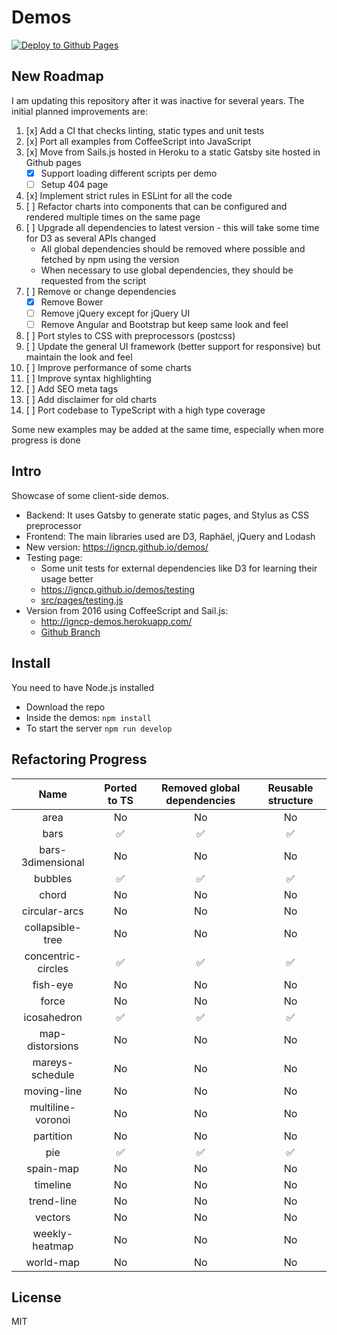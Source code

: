 # Demos

[![Deploy to Github Pages](https://github.com/igncp/demos/actions/workflows/deploy-to-ghpages.yml/badge.svg)](https://github.com/igncp/demos/actions/workflows/deploy-to-ghpages.yml)

## New Roadmap

I am updating this repository after it was inactive for several years. The initial planned improvements are:

1. [x] Add a CI that checks linting, static types and unit tests
1. [x] Port all examples from CoffeeScript into JavaScript
1. [x] Move from Sails.js hosted in Heroku to a static Gatsby site hosted in Github pages
    - [x] Support loading different scripts per demo
    - [ ] Setup 404 page
1. [x] Implement strict rules in ESLint for all the code
1. [ ] Refactor charts into components that can be configured and rendered multiple times on the same page
1. [ ] Upgrade all dependencies to latest version - this will take some time for D3 as several APIs changed
    - All global dependencies should be removed where possible and fetched by npm using the version
    - When necessary to use global dependencies, they should be requested from the script
1. [ ] Remove or change dependencies
    - [x] Remove Bower
    - [ ] Remove jQuery except for jQuery UI
    - [ ] Remove Angular and Bootstrap but keep same look and feel
1. [ ] Port styles to CSS with preprocessors (postcss)
1. [ ] Update the general UI framework (better support for responsive) but maintain the look and feel
1. [ ] Improve performance of some charts
1. [ ] Improve syntax highlighting
1. [ ] Add SEO meta tags
1. [ ] Add disclaimer for old charts
1. [ ] Port codebase to TypeScript with a high type coverage

Some new examples may be added at the same time, especially when more progress is done

## Intro

Showcase of some client-side demos.

- Backend: It uses Gatsby to generate static pages, and Stylus as CSS preprocessor
- Frontend: The main libraries used are D3, Raphäel, jQuery and Lodash
- New version: https://igncp.github.io/demos/
- Testing page:
    - Some unit tests for external dependencies like D3 for learning their usage better
    - https://igncp.github.io/demos/testing
    - [src/pages/testing.js](./src/pages/testing.js)
- Version from 2016 using CoffeeScript and Sail.js: 
    - http://igncp-demos.herokuapp.com/
    - [Github Branch](https://github.com/igncp/demos/tree/2016-version)

## Install

You need to have Node.js installed

- Download the repo
- Inside the demos: `npm install`
- To start the server `npm run develop`

## Refactoring Progress

|Name|Ported to TS|Removed global dependencies|Reusable structure|
|:--:|:--:|:--:|:--:|
|area|No|No|No|
|bars|:white_check_mark:|:white_check_mark:|:white_check_mark:|
|bars-3dimensional|No|No|No|
|bubbles|:white_check_mark:|:white_check_mark:|:white_check_mark:|
|chord|No|No|No|
|circular-arcs|No|No|No|
|collapsible-tree|No|No|No|
|concentric-circles|:white_check_mark:|:white_check_mark:|:white_check_mark:|
|fish-eye|No|No|No|
|force|No|No|No|
|icosahedron|:white_check_mark:|:white_check_mark:|:white_check_mark:|
|map-distorsions|No|No|No|
|mareys-schedule|No|No|No|
|moving-line|No|No|No|
|multiline-voronoi|No|No|No|
|partition|No|No|No|
|pie|:white_check_mark:|:white_check_mark:|:white_check_mark:|
|spain-map|No|No|No|
|timeline|No|No|No|
|trend-line|No|No|No|
|vectors|No|No|No|
|weekly-heatmap|No|No|No|
|world-map|No|No|No|

## License

MIT
